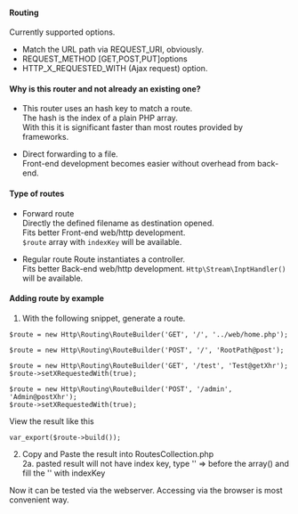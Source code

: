 #### Routing
Currently supported options.

+ Match the URL path via REQUEST_URI, obviously.
+ REQUEST_METHOD [GET,POST,PUT]options
+ HTTP_X_REQUESTED_WITH (Ajax request) option.

#### Why is this router and not already an existing one?
+ This router uses an hash key to match a route.  
The hash is the index of a plain PHP array.  
With this it is significant faster than most routes provided by frameworks.

+ Direct forwarding to a file.  
Front-end development becomes easier without overhead from back-end.  



#### Type of routes
+ Forward route    
Directly the defined filename as destination opened.    
Fits better Front-end web/http development.   
 ```$route``` array with ```indexKey``` will be available. 

+ Regular route
Route instantiates a controller.  
Fits better Back-end web/http development.
 ```Http\Stream\InptHandler()``` will be available.


#### Adding route by example
1. With the following snippet, generate a route.

```
$route = new Http\Routing\RouteBuilder('GET', '/', '../web/home.php');
```

```
$route = new Http\Routing\RouteBuilder('POST', '/', 'RootPath@post');
```

```
$route = new Http\Routing\RouteBuilder('GET', '/test', 'Test@getXhr');
$route->setXRequestedWith(true);
```
```
$route = new Http\Routing\RouteBuilder('POST', '/admin', 'Admin@postXhr');
$route->setXRequestedWith(true);
```

View the result like this
```
var_export($route->build());
```

2. Copy and Paste the result into RoutesCollection.php  
   2a. pasted result will not have index key, type '' => before the array() 
   and fill the '' with indexKey
   
Now it can be tested via the webserver. 
Accessing via the browser is most convenient way.



    

